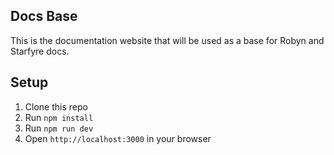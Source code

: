 ## Docs Base

This is the documentation website that will be used as a base for Robyn and Starfyre docs.

## Setup

1. Clone this repo
2. Run `npm install`
3. Run `npm run dev`
4. Open `http://localhost:3000` in your browser

